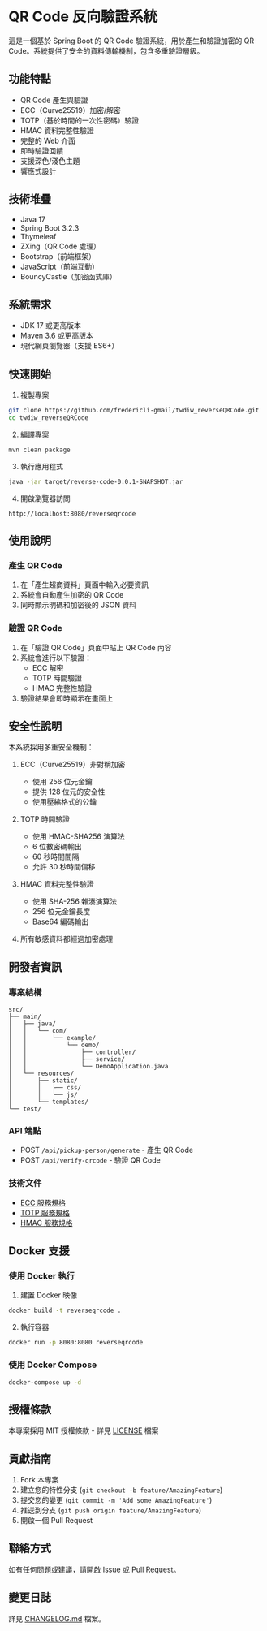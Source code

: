 # QR Code 反向驗證系統

這是一個基於 Spring Boot 的 QR Code 驗證系統，用於產生和驗證加密的 QR Code。系統提供了安全的資料傳輸機制，包含多重驗證層級。

## 功能特點

- QR Code 產生與驗證
- ECC（Curve25519）加密/解密
- TOTP（基於時間的一次性密碼）驗證
- HMAC 資料完整性驗證
- 完整的 Web 介面
- 即時驗證回饋
- 支援深色/淺色主題
- 響應式設計

## 技術堆疊

- Java 17
- Spring Boot 3.2.3
- Thymeleaf
- ZXing（QR Code 處理）
- Bootstrap（前端框架）
- JavaScript（前端互動）
- BouncyCastle（加密函式庫）

## 系統需求

- JDK 17 或更高版本
- Maven 3.6 或更高版本
- 現代網頁瀏覽器（支援 ES6+）

## 快速開始

1. 複製專案
```bash
git clone https://github.com/fredericli-gmail/twdiw_reverseQRCode.git
cd twdiw_reverseQRCode
```

2. 編譯專案
```bash
mvn clean package
```

3. 執行應用程式
```bash
java -jar target/reverse-code-0.0.1-SNAPSHOT.jar
```

4. 開啟瀏覽器訪問
```
http://localhost:8080/reverseqrcode
```

## 使用說明

### 產生 QR Code

1. 在「產生超商資料」頁面中輸入必要資訊
2. 系統會自動產生加密的 QR Code
3. 同時顯示明碼和加密後的 JSON 資料

### 驗證 QR Code

1. 在「驗證 QR Code」頁面中貼上 QR Code 內容
2. 系統會進行以下驗證：
   - ECC 解密
   - TOTP 時間驗證
   - HMAC 完整性驗證
3. 驗證結果會即時顯示在畫面上

## 安全性說明

本系統採用多重安全機制：

1. ECC（Curve25519）非對稱加密
   - 使用 256 位元金鑰
   - 提供 128 位元的安全性
   - 使用壓縮格式的公鑰

2. TOTP 時間驗證
   - 使用 HMAC-SHA256 演算法
   - 6 位數密碼輸出
   - 60 秒時間間隔
   - 允許 30 秒時間偏移

3. HMAC 資料完整性驗證
   - 使用 SHA-256 雜湊演算法
   - 256 位元金鑰長度
   - Base64 編碼輸出

4. 所有敏感資料都經過加密處理

## 開發者資訊

### 專案結構

```
src/
├── main/
│   ├── java/
│   │   └── com/
│   │       └── example/
│   │           └── demo/
│   │               ├── controller/
│   │               ├── service/
│   │               └── DemoApplication.java
│   └── resources/
│       ├── static/
│       │   ├── css/
│       │   └── js/
│       └── templates/
└── test/
```

### API 端點

- POST `/api/pickup-person/generate` - 產生 QR Code
- POST `/api/verify-qrcode` - 驗證 QR Code

### 技術文件

- [ECC 服務規格](docs/ECC_Service_Specification.md)
- [TOTP 服務規格](docs/TOTP_Service_Specification.md)
- [HMAC 服務規格](docs/HMAC_Service_Specification.md)

## Docker 支援

### 使用 Docker 執行

1. 建置 Docker 映像
```bash
docker build -t reverseqrcode .
```

2. 執行容器
```bash
docker run -p 8080:8080 reverseqrcode
```

### 使用 Docker Compose

```bash
docker-compose up -d
```

## 授權條款

本專案採用 MIT 授權條款 - 詳見 [LICENSE](LICENSE) 檔案

## 貢獻指南

1. Fork 本專案
2. 建立您的特性分支 (`git checkout -b feature/AmazingFeature`)
3. 提交您的變更 (`git commit -m 'Add some AmazingFeature'`)
4. 推送到分支 (`git push origin feature/AmazingFeature`)
5. 開啟一個 Pull Request

## 聯絡方式

如有任何問題或建議，請開啟 Issue 或 Pull Request。

## 變更日誌

詳見 [CHANGELOG.md](CHANGELOG.md) 檔案。 